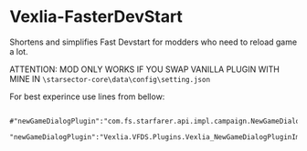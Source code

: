 # Vexlia-FasterDevStart
Shortens and simplifies Fast Devstart for modders who need to reload game  a lot.

ATTENTION: MOD ONLY WORKS IF YOU SWAP VANILLA PLUGIN WITH MINE IN `\starsector-core\data\config\setting.json`

For best experince use lines from bellow:
```
		#"newGameDialogPlugin":"com.fs.starfarer.api.impl.campaign.NewGameDialogPluginImpl",
		"newGameDialogPlugin":"Vexlia.VFDS.Plugins.Vexlia_NewGameDialogPluginImpl",
```

